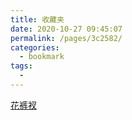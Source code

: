 ```yaml
---
title: 收藏夹
date: 2020-10-27 09:45:07
permalink: /pages/3c2582/
categories:
  - bookmark
tags:
  - 
---
```

[花裤衩](https://panjiachen.github.io/awesome-bookmarks/)